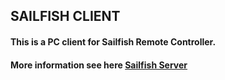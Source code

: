 ## SAILFISH CLIENT

#### This is a PC client for Sailfish Remote Controller. 
#### More information see here [Sailfish Server](https://github.com/RGAA-Software/sailfish_server)

### 